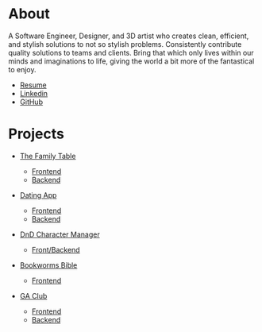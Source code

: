 # About
A Software Engineer, Designer, and 3D artist who creates clean, efficient, and stylish solutions to not so stylish problems. Consistently contribute quality solutions to teams and clients. Bring that which only lives within our minds and imaginations to life, giving the world a bit more of the fantastical to enjoy.

- [Resume]()
- [Linkedin](https://www.linkedin.com/in/alec-kagebein/)
- [GitHub](https://github.com/AKeyframe)

# Projects
- [The Family Table](https://the-family-table.netlify.app/)
    - [Frontend](https://github.com/AKeyframe/familyRecipes-frontend)
    - [Backend](https://github.com/AKeyframe/familyRecipes-backend)

- [Dating App]()
    - [Frontend](https://github.com/AKeyframe/dating-app-frontend)
    - [Backend](https://github.com/AKeyframe/dating-app-backend)

- [DnD Character Manager]()
    - [Front/Backend](https://github.com/AKeyframe/dnd-character-manager)

- [Bookworms Bible](https://bookworms-bible-jet.vercel.app/)
    - [Frontend](https://github.com/AKeyframe/Bookworms-Bible)

- [GA Club]()
    - [Frontend]()
    - [Backend]()